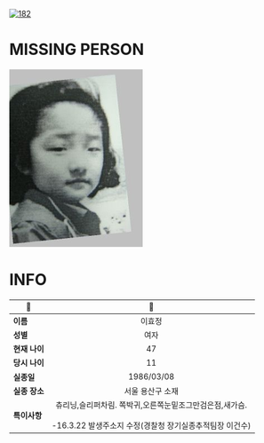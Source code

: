 [![182](https://img.shields.io/badge/%EC%8B%A4%EC%A2%85%EC%8B%A0%EA%B3%A0%EB%8A%94%20%EA%B5%AD%EB%B2%88%EC%97%86%EC%9D%B4-182-blue)](http://safe182.go.kr/index.do)

# MISSING PERSON

<img src="./missing_person.jpg">

# INFO

|🔑|💎|
|--|:--:|
|**이름**|이효정|
|**성별**|여자|
|**현재 나이**|47|
|**당시 나이**|11|
|**실종일**|1986/03/08|
|**실종 장소**|서울 용산구 소재 |
|**특이사항**|츄리닝,슬리퍼차림.               쪽박귀,오른쪽눈밑조그만검은점,새가슴.</br></br>-16.3.22 발생주소지 수정(경찰청 장기실종추적팀장 이건수)|
